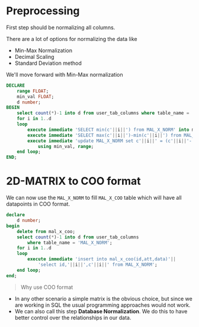 
# Preprocessing

First step should be normalizing all columns.

There are a lot of options for normalizing the data like
* Min-Max Normalization
* Decimal Scaling
* Standard Deviation method

We'll move forward with Min-Max normalization

```sql
DECLARE
    range FLOAT;
    min_val FLOAT;
    d number;
BEGIN
    select count(*)-1 into d from user_tab_columns where table_name = 'MAL_X_NORM';
    for i in 1..d
    loop
        execute immediate 'SELECT min(c'||i||') from MAL_X_NORM' into min_val;
        execute immediate 'SELECT max(c'||i||')-min(c'||i||') from MAL_X_NORM' into range;
        execute immediate 'update MAL_X_NORM set c'||i||' = (c'||i||'-:min)/ :range'
            using min_val, range;
    end loop;
END;
```
# 2D-MATRIX to COO format

We can now use the `MAL_X_NORM` to fill `MAL_X_COO` table which will have all datapoints in COO format.

```sql
declare
    d number;
begin
    delete from mal_x_coo;
    select count(*)-1 into d from user_tab_columns
        where table_name = 'MAL_X_NORM';
    for i in 1..d
    loop
        execute immediate 'insert into mal_x_coo(id,att,data)'||
            'select id,'||i||',c'||i||' from MAL_X_NORM';
    end loop;
end;
```


> Why use COO format

* In any other scenario a simple matrix is the obvious choice, but since we are working in SQL the usual programming approaches would not work.
* We can also call this step **Database Normalization**. We do this to have better control over the relationships in our data.
